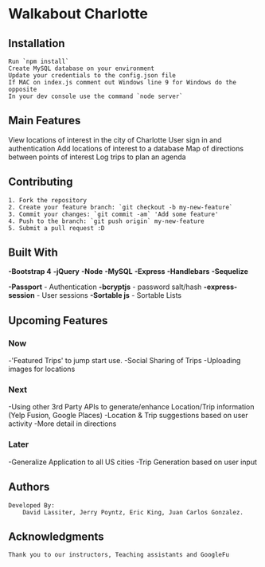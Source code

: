 
# Walkabout Charlotte

## Installation
    Run `npm install`
    Create MySQL database on your environment
    Update your credentials to the config.json file
    If MAC on index.js comment out Windows line 9 for Windows do the opposite
    In your dev console use the command `node server`

## Main Features
View locations of interest in the city of Charlotte
User sign in and authentication
Add locations of interest to a database
Map of directions between points of interest
Log trips to plan an agenda

## Contributing
    1. Fork the repository
    2. Create your feature branch: `git checkout -b my-new-feature`
    3. Commit your changes: `git commit -am` 'Add some feature'
    4. Push to the branch: `git push origin` my-new-feature
    5. Submit a pull request :D

## Built With
**-Bootstrap 4**
**-jQuery**
**-Node**
**-MySQL**
**-Express**
**-Handlebars**
**-Sequelize**

**-Passport** - Authentication
**-bcryptjs** - password salt/hash
**-express-session**  - User sessions
**-Sortable js** - Sortable Lists

## Upcoming Features
### Now
-'Featured Trips' to jump start use.
-Social Sharing of Trips
-Uploading images for locations

### Next
-Using other 3rd Party APIs to generate/enhance Location/Trip information (Yelp Fusion, Google Places)
-Location & Trip suggestions based on user activity
-More detail in directions


### Later
  -Generalize Application to all US cities
  -Trip Generation based on user input


## Authors
    Developed By:
        David Lassiter, Jerry Poyntz, Eric King, Juan Carlos Gonzalez.

## Acknowledgments
    Thank you to our instructors, Teaching assistants and GoogleFu
